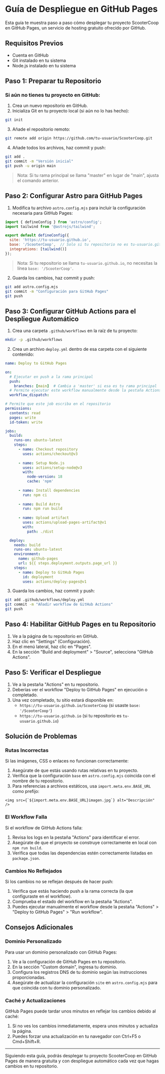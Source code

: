 # Guía de Despliegue en GitHub Pages

Esta guía te muestra paso a paso cómo desplegar tu proyecto ScooterCoop en GitHub Pages, un servicio de hosting gratuito ofrecido por GitHub.

## Requisitos Previos

- Cuenta en GitHub
- Git instalado en tu sistema
- Node.js instalado en tu sistema

## Paso 1: Preparar tu Repositorio

### Si aún no tienes tu proyecto en GitHub:

1. Crea un nuevo repositorio en GitHub.
2. Inicializa Git en tu proyecto local (si aún no lo has hecho):

```bash
git init
```

3. Añade el repositorio remoto:

```bash
git remote add origin https://github.com/tu-usuario/ScooterCoop.git
```

4. Añade todos los archivos, haz commit y push:

```bash
git add .
git commit -m "Versión inicial"
git push -u origin main
```

> Nota: Si tu rama principal se llama "master" en lugar de "main", ajusta el comando anterior.

## Paso 2: Configurar Astro para GitHub Pages

1. Modifica tu archivo `astro.config.mjs` para incluir la configuración necesaria para GitHub Pages:

```javascript
import { defineConfig } from 'astro/config';
import tailwind from '@astrojs/tailwind';

export default defineConfig({
  site: 'https://tu-usuario.github.io',
  base: '/ScooterCoop',  // Solo si tu repositorio no es tu-usuario.github.io
  integrations: [tailwind()]
});
```

> Nota: Si tu repositorio se llama `tu-usuario.github.io`, no necesitas la línea `base: '/ScooterCoop'`.

2. Guarda los cambios, haz commit y push:

```bash
git add astro.config.mjs
git commit -m "Configuración para GitHub Pages"
git push
```

## Paso 3: Configurar GitHub Actions para el Despliegue Automático

1. Crea una carpeta `.github/workflows` en la raíz de tu proyecto:

```bash
mkdir -p .github/workflows
```

2. Crea un archivo `deploy.yml` dentro de esa carpeta con el siguiente contenido:

```yaml
name: Deploy to GitHub Pages

on:
  # Ejecutar en push a la rama principal
  push:
    branches: [main]  # Cambia a 'master' si esa es tu rama principal
  # Permite ejecutar este workflow manualmente desde la pestaña Actions
  workflow_dispatch:

# Permite que este job escriba en el repositorio
permissions:
  contents: read
  pages: write
  id-token: write

jobs:
  build:
    runs-on: ubuntu-latest
    steps:
      - name: Checkout repository
        uses: actions/checkout@v3
      
      - name: Setup Node.js
        uses: actions/setup-node@v3
        with:
          node-version: 18
          cache: 'npm'
      
      - name: Install dependencies
        run: npm ci
      
      - name: Build Astro
        run: npm run build
      
      - name: Upload artifact
        uses: actions/upload-pages-artifact@v1
        with:
          path: ./dist

  deploy:
    needs: build
    runs-on: ubuntu-latest
    environment:
      name: github-pages
      url: ${{ steps.deployment.outputs.page_url }}
    steps:
      - name: Deploy to GitHub Pages
        id: deployment
        uses: actions/deploy-pages@v1
```

3. Guarda los cambios, haz commit y push:

```bash
git add .github/workflows/deploy.yml
git commit -m "Añadir workflow de GitHub Actions"
git push
```

## Paso 4: Habilitar GitHub Pages en tu Repositorio

1. Ve a la página de tu repositorio en GitHub.
2. Haz clic en "Settings" (Configuración).
3. En el menú lateral, haz clic en "Pages".
4. En la sección "Build and deployment" > "Source", selecciona "GitHub Actions".

## Paso 5: Verificar el Despliegue

1. Ve a la pestaña "Actions" en tu repositorio.
2. Deberías ver el workflow "Deploy to GitHub Pages" en ejecución o completado.
3. Una vez completado, tu sitio estará disponible en:
   - `https://tu-usuario.github.io/ScooterCoop` (si usaste `base: '/ScooterCoop'`)
   - `https://tu-usuario.github.io` (si tu repositorio es `tu-usuario.github.io`)

## Solución de Problemas

### Rutas Incorrectas

Si las imágenes, CSS o enlaces no funcionan correctamente:

1. Asegúrate de que estás usando rutas relativas en tu proyecto.
2. Verifica que la configuración `base` en `astro.config.mjs` coincida con el nombre de tu repositorio.
3. Para referencias a archivos estáticos, usa `import.meta.env.BASE_URL` como prefijo:

```astro
<img src={`${import.meta.env.BASE_URL}imagen.jpg`} alt="Descripción" />
```

### El Workflow Falla

Si el workflow de GitHub Actions falla:

1. Revisa los logs en la pestaña "Actions" para identificar el error.
2. Asegúrate de que el proyecto se construye correctamente en local con `npm run build`.
3. Verifica que todas las dependencias estén correctamente listadas en `package.json`.

### Cambios No Reflejados

Si los cambios no se reflejan después de hacer push:

1. Verifica que estás haciendo push a la rama correcta (la que configuraste en el workflow).
2. Comprueba el estado del workflow en la pestaña "Actions".
3. Puedes ejecutar manualmente el workflow desde la pestaña "Actions" > "Deploy to GitHub Pages" > "Run workflow".

## Consejos Adicionales

### Dominio Personalizado

Para usar un dominio personalizado con GitHub Pages:

1. Ve a la configuración de GitHub Pages en tu repositorio.
2. En la sección "Custom domain", ingresa tu dominio.
3. Configura los registros DNS de tu dominio según las instrucciones proporcionadas.
4. Asegúrate de actualizar la configuración `site` en `astro.config.mjs` para que coincida con tu dominio personalizado.

### Caché y Actualizaciones

GitHub Pages puede tardar unos minutos en reflejar los cambios debido al caché:

1. Si no ves los cambios inmediatamente, espera unos minutos y actualiza la página.
2. Puedes forzar una actualización en tu navegador con Ctrl+F5 o Cmd+Shift+R.

---

Siguiendo esta guía, podrás desplegar tu proyecto ScooterCoop en GitHub Pages de manera gratuita y con despliegue automático cada vez que hagas cambios en tu repositorio.